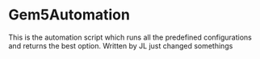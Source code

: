 # Gem5Automation
This is the automation script which runs all the predefined configurations and returns the best option.
Written by JL just changed somethings
